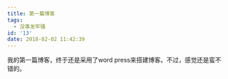 ```yaml
---
title: 第一篇博客
tags:
  - 没事发牢骚
id: '13'
date: 2018-02-02 11:42:39
---
```


我的第一篇博客，终于还是采用了word press来搭建博客。不过，感觉还是蛮不错的。